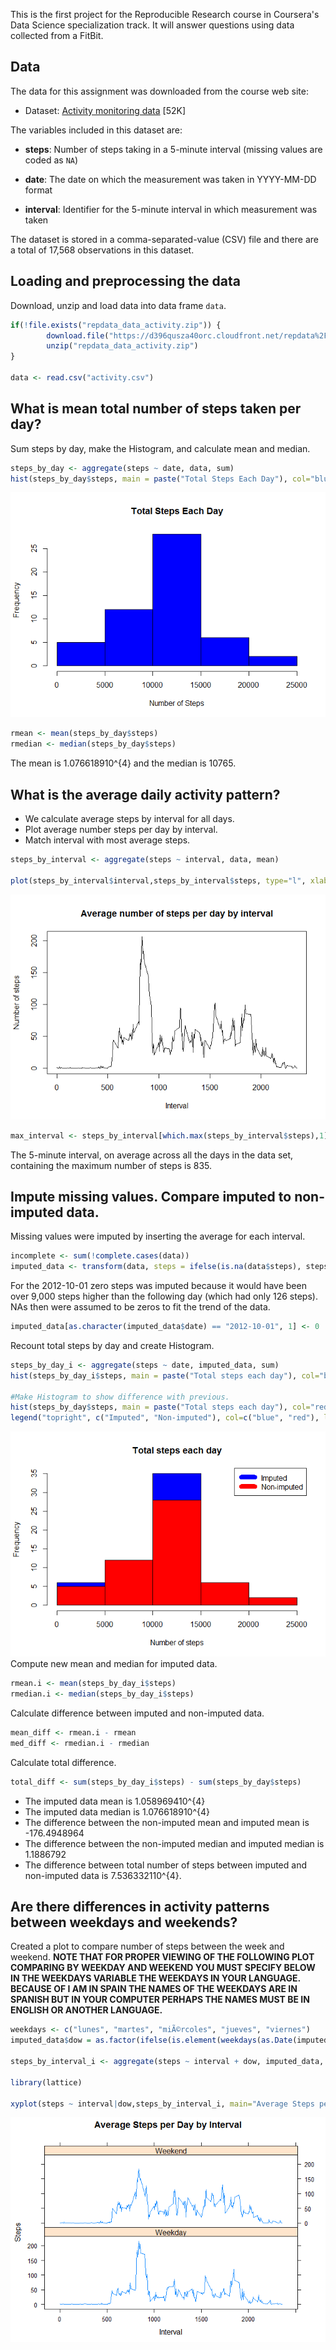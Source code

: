 This is the first project for the Reproducible Research course in Coursera's Data Science specialization track. It will answer questions using data collected from a FitBit.

Data
----

The data for this assignment was downloaded from the course web site:

-   Dataset: [Activity monitoring data](https://d396qusza40orc.cloudfront.net/repdata%2Fdata%2Factivity.zip) [52K]

The variables included in this dataset are:

-   **steps**: Number of steps taking in a 5-minute interval (missing values are coded as `NA`)

-   **date**: The date on which the measurement was taken in YYYY-MM-DD format

-   **interval**: Identifier for the 5-minute interval in which measurement was taken

The dataset is stored in a comma-separated-value (CSV) file and there are a total of 17,568 observations in this dataset.

Loading and preprocessing the data
----------------------------------

Download, unzip and load data into data frame `data`.

``` r
if(!file.exists("repdata_data_activity.zip")) {
        download.file("https://d396qusza40orc.cloudfront.net/repdata%2Fdata%2Factivity.zip","repdata_data_activity.zip")
        unzip("repdata_data_activity.zip")
}

data <- read.csv("activity.csv")
```

What is mean total number of steps taken per day?
-------------------------------------------------

Sum steps by day, make the Histogram, and calculate mean and median.

``` r
steps_by_day <- aggregate(steps ~ date, data, sum)
hist(steps_by_day$steps, main = paste("Total Steps Each Day"), col="blue", xlab="Number of Steps")
```

![](PA1_template_files/figure-markdown_github/unnamed-chunk-2-1.png)

``` r
rmean <- mean(steps_by_day$steps)
rmedian <- median(steps_by_day$steps)
```

The mean is 1.076618910^{4} and the median is 10765.

What is the average daily activity pattern?
-------------------------------------------

-   We calculate average steps by interval for all days.
-   Plot average number steps per day by interval.
-   Match interval with most average steps.

``` r
steps_by_interval <- aggregate(steps ~ interval, data, mean)

plot(steps_by_interval$interval,steps_by_interval$steps, type="l", xlab="Interval", ylab="Number of steps",main="Average number of steps per day by interval")
```

![](PA1_template_files/figure-markdown_github/unnamed-chunk-3-1.png)

``` r
max_interval <- steps_by_interval[which.max(steps_by_interval$steps),1]
```

The 5-minute interval, on average across all the days in the data set, containing the maximum number of steps is 835.

Impute missing values. Compare imputed to non-imputed data.
-----------------------------------------------------------

Missing values were imputed by inserting the average for each interval.

``` r
incomplete <- sum(!complete.cases(data))
imputed_data <- transform(data, steps = ifelse(is.na(data$steps), steps_by_interval$steps[match(data$interval, steps_by_interval$interval)], data$steps))
```

For the 2012-10-01 zero steps was imputed because it would have been over 9,000 steps higher than the following day (which had only 126 steps). NAs then were assumed to be zeros to fit the trend of the data.

``` r
imputed_data[as.character(imputed_data$date) == "2012-10-01", 1] <- 0
```

Recount total steps by day and create Histogram.

``` r
steps_by_day_i <- aggregate(steps ~ date, imputed_data, sum)
hist(steps_by_day_i$steps, main = paste("Total steps each day"), col="blue", xlab="Number of steps")

#Make Histogram to show difference with previous. 
hist(steps_by_day$steps, main = paste("Total steps each day"), col="red", xlab="Number of steps", add=T)
legend("topright", c("Imputed", "Non-imputed"), col=c("blue", "red"), lwd=10)
```

![](PA1_template_files/figure-markdown_github/unnamed-chunk-6-1.png)
 Compute new mean and median for imputed data.

``` r
rmean.i <- mean(steps_by_day_i$steps)
rmedian.i <- median(steps_by_day_i$steps)
```

Calculate difference between imputed and non-imputed data.

``` r
mean_diff <- rmean.i - rmean
med_diff <- rmedian.i - rmedian
```

Calculate total difference.

``` r
total_diff <- sum(steps_by_day_i$steps) - sum(steps_by_day$steps)
```

-   The imputed data mean is 1.058969410^{4}
-   The imputed data median is 1.076618910^{4}
-   The difference between the non-imputed mean and imputed mean is -176.4948964
-   The difference between the non-imputed median and imputed median is 1.1886792
-   The difference between total number of steps between imputed and non-imputed data is 7.536332110^{4}.

Are there differences in activity patterns between weekdays and weekends?
-------------------------------------------------------------------------

Created a plot to compare number of steps between the week and weekend.
**NOTE THAT FOR PROPER VIEWING OF THE FOLLOWING PLOT COMPARING BY WEEKDAY AND WEEKEND YOU MUST SPECIFY BELOW IN THE WEEKDAYS VARIABLE THE WEEKDAYS IN YOUR LANGUAGE. BECAUSE OF I AM IN SPAIN THE NAMES OF THE WEEKDAYS ARE IN SPANISH BUT IN YOUR COMPUTER PERHAPS THE NAMES MUST BE IN ENGLISH OR ANOTHER LANGUAGE.**

``` r
weekdays <- c("lunes", "martes", "miÃ©rcoles", "jueves", "viernes")
imputed_data$dow = as.factor(ifelse(is.element(weekdays(as.Date(imputed_data$date)),weekdays), "Weekday", "Weekend"))

steps_by_interval_i <- aggregate(steps ~ interval + dow, imputed_data, mean)

library(lattice)

xyplot(steps ~ interval|dow,steps_by_interval_i, main="Average Steps per Day by Interval",xlab="Interval", ylab="Steps",layout=c(1,2), type="l")
```

![](PA1_template_files/figure-markdown_github/unnamed-chunk-10-1.png)
